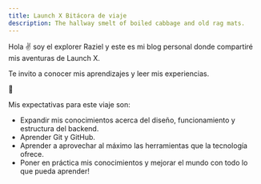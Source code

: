 ```yaml
---
title: Launch X Bitácora de viaje
description: The hallway smelt of boiled cabbage and old rag mats.
---
```


Hola ✌️  soy el explorer Raziel y este es mi blog personal donde compartiré mis aventuras de Launch X.

Te invito a conocer mis aprendizajes y leer mis experiencias.

🚀

Mis expectativas para este viaje son:

- Expandir mis conocimientos acerca del diseño, funcionamiento y estructura del backend.
- Aprender Git y GitHub. 
- Aprender a aprovechar al máximo las herramientas que la tecnología ofrece. 
- Poner en práctica mis conocimientos y mejorar el mundo con todo lo que pueda aprender!
